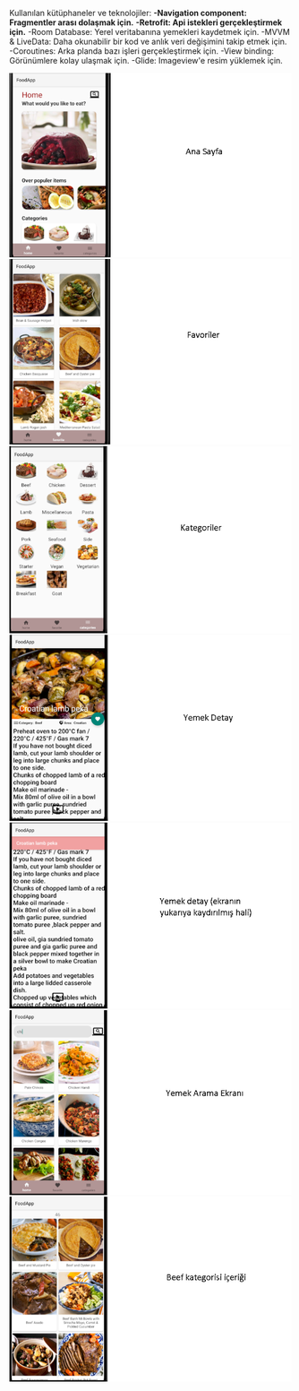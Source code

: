   Kullanılan kütüphaneler ve teknolojiler:
**-Navigation component: Fragmentler arası dolaşmak için.**
**-Retrofit: Api istekleri gerçekleştirmek için.**
-Room Database: Yerel veritabanına yemekleri kaydetmek için.
-MVVM & LiveData: Daha okunabilir bir kod ve anlık veri değişimini takip etmek için.
-Coroutines: Arka planda bazı işleri gerçekleştirmek için.
-View binding: Görünümlere kolay ulaşmak için.
-Glide: Imageview'e resim yüklemek için.

![Uygulama Görseli ](https://github.com/muratcivek/foodApp/blob/main/Photos/1.png)  
![Uygulama Görseli ](https://github.com/muratcivek/foodApp/blob/main/Photos/2.png)  
![Uygulama Görseli ](https://github.com/muratcivek/foodApp/blob/main/Photos/3.png)  
![Uygulama Görseli ](https://github.com/muratcivek/foodApp/blob/main/Photos/4.png)  
![Uygulama Görseli ](https://github.com/muratcivek/foodApp/blob/main/Photos/5.png)  
![Uygulama Görseli ](https://github.com/muratcivek/foodApp/blob/main/Photos/6.png)  
![Uygulama Görseli ](https://github.com/muratcivek/foodApp/blob/main/Photos/7.png)  
